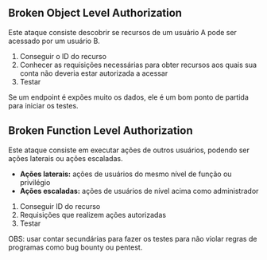 ## Broken Object Level Authorization

Este ataque consiste descobrir se recursos de um usuário A pode ser acessado por um usuário B. 

1. Conseguir o ID do recurso
2. Conhecer as requisições necessárias para obter recursos aos quais sua conta não deveria estar autorizada a acessar
3. Testar

Se um endpoint é expões muito os dados, ele é um bom ponto de partida para iniciar os testes.
## Broken Function Level Authorization

Este ataque consiste em executar ações de outros usuários, podendo ser ações laterais ou ações escaladas.
- **Ações laterais:** ações de usuários do mesmo nível de função ou privilégio
- **Ações escaladas:** ações de usuários de nível acima como administrador

1. Conseguir ID do recurso
2. Requisições que realizem ações autorizadas
3. Testar

OBS: usar contar secundárias para fazer os testes para não violar regras de programas como bug bounty ou pentest.

